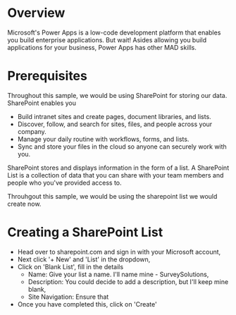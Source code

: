 # Overview
Microsoft's Power Apps is a low-code development platform that enables you build enterprise applications. But wait! Asides allowing you build applications for your business, Power Apps has other MAD skills.


# Prerequisites
Throughout this sample, we would be using SharePoint for storing our data. SharePoint enables you
-	Build intranet sites and create pages, document libraries, and lists.
-	Discover, follow, and search for sites, files, and people across your company.
-	Manage your daily routine with workflows, forms, and lists.
-	Sync and store your files in the cloud so anyone can securely work with you.

SharePoint stores and displays information in the form of a list. A SharePoint List is a collection of data that you can share with your team members and people who you've provided access to.

Throuhgout this sample, we would be using the sharepoint list we would create now.

# Creating a SharePoint List
- Head over to sharepoint.com and sign in with your Microsoft account,
- Next click '+ New' and 'List' in the dropdown,
- Click on 'Blank List', fill in the details
    * Name: Give your list a name. I'll name mine - SurveySolutions,
    * Description: You could decide to add a description, but I'll keep mine blank,
    * Site Navigation: Ensure that
- Once you have completed this, click on 'Create'